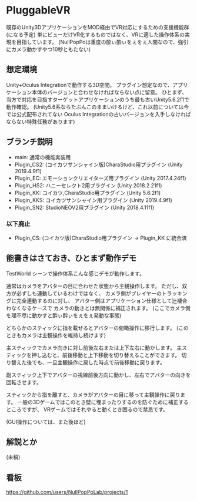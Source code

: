 # PluggableVR

既存のUnity3DアプリケーションをMOD経由でVR対応にするための支援機能群(になる予定)
単にビューだけVR化するものではなく、VRに適した操作体系の実現を目指しています。
(NullPopPoは重度の酔ぃ酔ぃをぇをぇ人間なので、強引にカメラ動かすやつ10秒ともたない)


## 想定環境 

Unity+Oculus Integrationで動作する3D空間。
プラグイン想定なので、アプリケーション本体のバージョンと合わせなければならない点に留意。
ひとまず、当方で対応を目指すターゲットアプリケーションのうち最も古いUnity5.6.2f1で動作確認。
(Unity5.6系ならたぶんこのままいけるけど、これ以前については今では公式配布されてない
Oculus Integrationの古いバージョンを入手しなければならない特殊任務があります)


## ブランチ説明

- main: 通常の機能実装用
- Plugin_CS2: (コイカツサンシャイン版)CharaStudio用プラグイン (Unity 2019.4.9f1)
- Plugin_EC: エモーションクリエイターズ用プラグイン (Unity 2017.4.24f1)
- Plugin_HS2: ハニーセレクト2用プラグイン (Unity 2018.2.21f1)
- Plugin_KK: コイカツ,CharaStudio用プラグイン (Unity 5.6.2f1)
- Plugin_KKS: コイカツサンシャイン用プラグイン (Unity 2019.4.9f1)
- Plugin_SN2: StudioNEOV2用プラグイン (Unity 2018.4.11f1)

### 以下廃止

- Plugin_CS: (コイカツ版)CharaStudio用プラグイン → Plugin_KK に統合済


## 能書きはさておき、ひとまず動作デモ

TestWorld シーンで操作体系こんな感じデモが動作します。

通常はカメラをアバターの目に合わせた状態から主観操作します。
ただし、双方が必ずしも連動しているわけではなく、
カメラ側がプレイヤーのトラッキングに完全連動するのに対し、
アバター側はアプリケーション仕様として辻褄合わなくなるケースで
カメラの動きとは無関係に補正されます。
(ここでカメラ側を理不尽に動かすと酔ぃ酔ぃをぇをぇ発動な事態)

どちらかのスティックに指を載せるとアバターの俯瞰操作に移行します。
(このときもカメラは主観操作を維持し続けます)

主スティックでカメラ向きに対し前後左右または上下左右に動かします。
主スティックを押し込むと、前後移動と上下移動を切り替えることができます。
切り替えた後でも、一旦主観操作に戻した時点で前後移動に戻ります。

副スティック上下でアバターの視線前後方向に動かし、左右でアバターの向きを回転させます。

スティックから指を離すと、カメラがアバターの目に移って主観操作に戻ります。
一般の3Dゲームではこのとき壁に埋まったりするのを防ぐために補正するところですが、
VRゲームではそれやると動くとき困るので禁忌です。

(GUI操作については、また後ほど)


## 解説とか

(未稿)


## 看板

https://github.com/users/NullPopPoLab/projects/1
